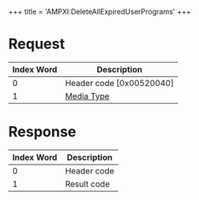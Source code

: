 +++
title = 'AMPXI:DeleteAllExpiredUserPrograms'
+++

# Request

| Index Word | Description                                            |
|------------|--------------------------------------------------------|
| 0          | Header code \[0x00520040\]                             |
| 1          | [Media Type](Filesystem_services#MediaType "wikilink") |

# Response

| Index Word | Description |
|------------|-------------|
| 0          | Header code |
| 1          | Result code |
